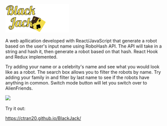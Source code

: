 <img src="git-imgs/logo.png" width="200" />

A web apllication developed with React/JavaScript that generate a robot based on the user's input name using RoboHash API. The API will take in a string and hash it, then generate a robot based on that hash. React Hook and Redux implemented.

Try adding your name or a celebrity's name and see what you would look like as a robot.
The search box allows you to filter the robots by name. Try adding your family in and filter by last name to see if the robots have anything in common.
Switch mode button will let you switch over to AlienFriends.

<img src="git-imgs/main.gif" width="600" />

Try it out:

https://ctran20.github.io/BlackJack/
